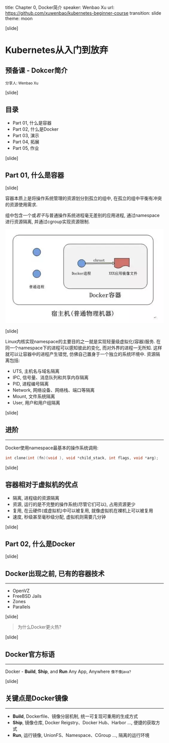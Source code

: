 title: Chapter 0, Docker简介
speaker: Wenbao Xu
url: https://github.com/xuwenbao/kubernetes-beginner-course
transition: slide
theme: moon

[slide]

# Kubernetes从入门到放弃
## 预备课 - Dokcer简介
<small>分享人: Wenbao Xu</small>

[slide]

目录
----
* Part 01, 什么是容器
* Part 02, 什么是Docker
* Part 03, 演示
* Part 04, 拓展
* Part 05, 作业

[slide]

## Part 01, 什么是容器

[slide]

容器本质上是将操作系统管理的资源划分到孤立的组中, 在孤立的组中平衡有冲突的资源使用需求.

组中包含一个或*若干*与普通操作系统进程毫无差别的应用进程, 通过namespace进行资源隔离, 并通过cgroup实现资源限制.

![Docker in Namespace](/img/docker-in-namespace.png "Docker in Namespace")

[slide]

Linux内核实现namespace的主要目的之一就是实现轻量级虚拟化(容器)服务. 在同一个namespace下的进程可以感知彼此的变化, 而对外界的进程一无所知. 这样就可以让容器中的进程产生错觉, 仿佛自己置身于一个独立的系统环境中. 资源隔离包括:
* UTS, 主机名与域名隔离
* IPC, 信号量、消息队列和共享内存隔离
* PID, 进程编号隔离
* Network, 网络设备、网络栈、端口等隔离
* Mount, 文件系统隔离
* User, 用户和用户组隔离

[slide]

## 进阶

----

Docker使用namespace最基本的操作系统调用:

```c
int clone(int (fn)(void ), void *child_stack, int flags, void *arg);
```

[slide]

## 容器相对于虚拟机的优点

* 隔离, 进程级的资源隔离
* 资源, 运行的是不完整的操作系统(尽管它们可以), 占用资源更少
* 复用, 在云硬件(或虚拟机)中可以被复用, 就像虚拟机在裸机上可以被复用
* 速度, 秒级甚至毫秒级分配, 虚拟机则需要几分钟

[slide]

## Part 02, 什么是Docker

[slide]

## Docker出现之前, 已有的容器技术

----

* OpenVZ
* FreeBSD Jails
* Zones
* Parallels

[slide]

> 为什么Docker更火热?

[slide]

## Docker官方标语

----

Docker - **Build**, **Ship**, and **Run** Any App, Anywhere
<small>像不像java?</small>

[slide]

## 关键点是Docker镜像

----

* **Build**, Dockerfile、镜像分层机制, 统一可复现可重用的生成方式
* **Ship**, 镜像仓库, Docker Reigstry、Docker Hub、Harbor ..., 便捷的获取方式
* **Run**, 运行镜像, UnionFS、Namespace、CGroup ..., 隔离的运行环境




